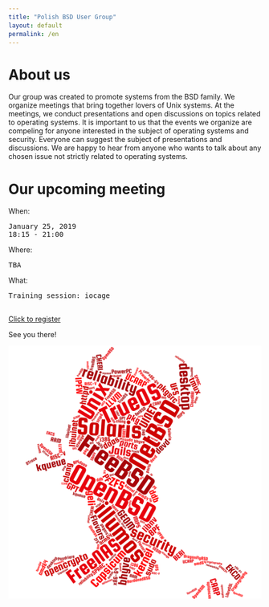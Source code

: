 ```yaml
---
title: "Polish BSD User Group"
layout: default
permalink: /en
---
```

<h1>About us</h1>
<p>Our group was created to promote systems from the BSD family. We organize meetings that bring together lovers of Unix systems. At the meetings, we conduct presentations and open discussions on topics related to operating systems. It is important to us that the events we organize are compeling for anyone interested in the subject of operating systems and security. Everyone can suggest the subject of presentations and discussions. We are happy to hear from anyone who wants to talk about any chosen issue not strictly related to operating systems.</p>

<h1>Our upcoming meeting</h1>

When:
<pre>
January 25, 2019
18:15 - 21:00
</pre>
Where:
<pre>
TBA
</pre>
What:
<pre style="white-space: pre-wrap;">
Training session: iocage

</pre>

<a href="https://bit.ly/bsd-pl-8">Click to register</a>

See you there!

![Topics](bsd-words-cloud.png)

